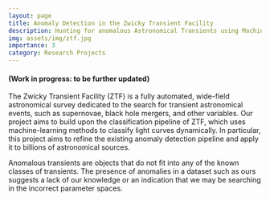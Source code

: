 ```yaml
---
layout: page
title: Anomaly Detection in the Zwicky Transient Facility 
description: Hunting for anomalous Astronomical Transients using Machine Learning.
img: assets/img/ztf.jpg
importance: 3
category: Research Projects
---
```


<h4> (Work in progress: to be further updated) </h4>

The Zwicky Transient Facility (ZTF) is a fully automated, wide-field astronomical survey dedicated to the search for transient astronomical events, such as supernovae, black hole mergers, and other variables. Our project aims to build upon the classification pipeline of ZTF, which uses machine-learning methods to classify light curves dynamically. In particular, this project aims to refine the existing anomaly detection pipeline and apply it to billions of astronomical sources. 

Anomalous transients are objects that do not fit into any of the known classes of transients. The presence of anomalies in a dataset such as ours suggests a lack of our knowledge or an indication that we may be searching in the incorrect parameter spaces.